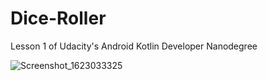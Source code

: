 # Dice-Roller

Lesson 1 of Udacity's Android Kotlin Developer Nanodegree 

![Screenshot_1623033325](https://user-images.githubusercontent.com/15269393/120959928-40d5a400-c731-11eb-825c-13cdc8f1e522.png)
